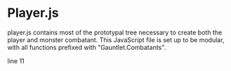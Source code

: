 # Player.js

player.js contains most of the prototypal tree necessary to create both the player and monster combatant. This JavaScript file is set up to be modular, with all functions prefixed with "Gauntlet.Combatants".

line 11